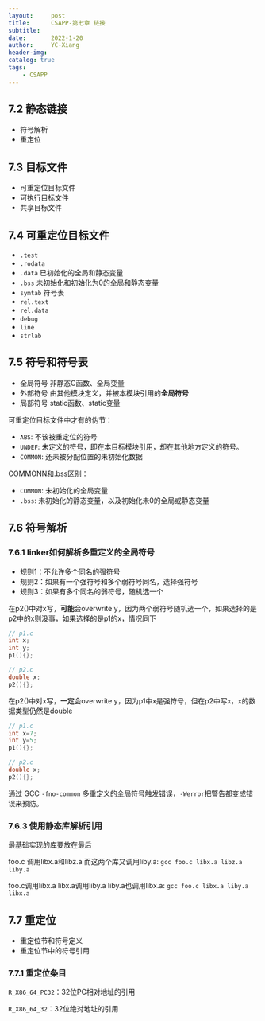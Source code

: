 ```yaml
---
layout:     post   				    
title:      CSAPP-第七章 链接
subtitle:   
date:       2022-1-20	
author:     YC-Xiang 						
header-img:  	
catalog: true 						
tags:								
    - CSAPP
---
```


## 7.2 静态链接

- 符号解析
- 重定位

## 7.3 目标文件

- 可重定位目标文件
- 可执行目标文件
- 共享目标文件

## 7.4 可重定位目标文件

- `.test`
- `.rodata`
- `.data` 已初始化的全局和静态变量 
- `.bss`  未初始化和初始化为0的全局和静态变量
- `symtab` 符号表
- `rel.text`
- `rel.data`
- `debug`
- `line`
- `strlab`

## 7.5 符号和符号表

- 全局符号 非静态C函数、全局变量
- 外部符号 由其他模块定义，并被本模块引用的**全局符号**
- 局部符号 static函数、static变量

可重定位目标文件中才有的伪节：
- `ABS`: 不该被重定位的符号
- `UNDEF`: 未定义的符号，即在本目标模块引用，却在其他地方定义的符号。
- `COMMON`: 还未被分配位置的未初始化数据

COMMONN和.bss区别：
- `COMMON`: 未初始化的全局变量
- `.bss`: 未初始化的静态变量，以及初始化未0的全局或静态变量

## 7.6 符号解析

### 7.6.1 linker如何解析多重定义的全局符号

- 规则1：不允许多个同名的强符号
- 规则2：如果有一个强符号和多个弱符号同名，选择强符号
- 规则3：如果有多个同名的弱符号，随机选一个

在p2()中对x写，**可能**会overwrite y，因为两个弱符号随机选一个，如果选择的是p2中的x则没事，如果选择的是p1的x，情况同下
```c
// p1.c
int x;
int y;
p1(){};

// p2.c
double x;
p2(){};
```

在p2()中对x写，**一定**会overwrite y，因为p1中x是强符号，但在p2中写x，x的数据类型仍然是double
```c
// p1.c
int x=7;
int y=5;
p1(){};

// p2.c
double x;
p2(){};
```

通过 GCC `-fno-common` 多重定义的全局符号触发错误，`-Werror`把警告都变成错误来预防。    

### 7.6.3 使用静态库解析引用

最基础实现的库要放在最后

foo.c 调用libx.a和libz.a 而这两个库又调用liby.a: `gcc foo.c libx.a libz.a liby.a` 

foo.c调用libx.a libx.a调用liby.a liby.a也调用libx.a: `gcc foo.c libx.a liby.a libx.a`

## 7.7 重定位

- 重定位节和符号定义
- 重定位节中的符号引用

### 7.7.1 重定位条目

`R_X86_64_PC32`：32位PC相对地址的引用

`R_X86_64_32`：32位绝对地址的引用